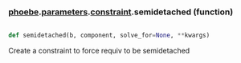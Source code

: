 ### [phoebe](phoebe.md).[parameters](phoebe.parameters.md).[constraint](phoebe.parameters.constraint.md).semidetached (function)


```py

def semidetached(b, component, solve_for=None, **kwargs)

```



Create a constraint to force requiv to be semidetached

